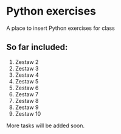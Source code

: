 # Python exercises
A place to insert Python exercises for class

## So far included:
1. Zestaw 2
2. Zestaw 3
3. Zestaw 4
4. Zestaw 5
5. Zestaw 6
6. Zestaw 7
7. Zestaw 8
8. Zestaw 9
9. Zestaw 10

More tasks will be added soon.
